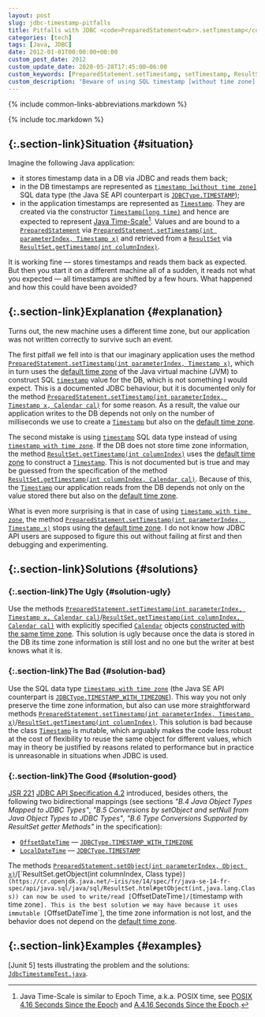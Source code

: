 ```yaml
---
layout: post
slug: jdbc-timestamp-pitfalls
title: Pitfalls with JDBC <code>PreparedStatement<wbr>.setTimestamp</code>/<wbr><code>ResultSet<wbr>.getTimestamp</code>
categories: [tech]
tags: [Java, JDBC]
date: 2012-01-01T00:00:00+00:00
custom_post_date: 2012
custom_update_date: 2020-05-28T17:45:00−06:00
custom_keywords: [PreparedStatement.setTimestamp, setTimestamp, ResultSet.getTimestamp, getTimestamp, timestamp, time zone, timezone, timestamp without time zone, timestamp with time zone, OffsetDateTime, LocalDateTime, PreparedStatement.setObject, setObject, ResultSet.getObject​, getObject​]
custom_description: "Beware of using SQL timestamp [without time zone] as you may not only loose time zone information but also make your application behavior dependent on the machine time zone."
---
```

{% include common-links-abbreviations.markdown %}

[`timestamp with time zone`]: <https://www.postgresql.org/docs/current/datatype-datetime.html>
[default time zone]: <https://cr.openjdk.java.net/~iris/se/14/spec/fr/java-se-14-fr-spec/api/java.base/java/util/TimeZone.html#getDefault()>
[`Timestamp`]: <https://cr.openjdk.java.net/~iris/se/14/spec/fr/java-se-14-fr-spec/api/java.sql/java/sql/Timestamp.html>
[`OffsetDateTime`]: <https://cr.openjdk.java.net/~iris/se/14/spec/fr/java-se-14-fr-spec/api/java.base/java/time/OffsetDateTime.html>
[`JDBCType.TIMESTAMP`]: <https://cr.openjdk.java.net/~iris/se/14/spec/fr/java-se-14-fr-spec/api/java.sql/java/sql/JDBCType.html#TIMESTAMP>
[`JDBCType.TIMESTAMP_WITH_TIMEZONE`]: <https://cr.openjdk.java.net/~iris/se/14/spec/fr/java-se-14-fr-spec/api/java.sql/java/sql/JDBCType.html#TIMESTAMP_WITH_TIMEZONE>
[`PreparedStatement.setTimestamp(int parameterIndex, Timestamp x)`]: <https://cr.openjdk.java.net/~iris/se/14/spec/fr/java-se-14-fr-spec/api/java.sql/java/sql/PreparedStatement.html#setTimestamp(int,java.sql.Timestamp)>
[`PreparedStatement.setTimestamp(int parameterIndex, Timestamp x, Calendar cal)`]: <https://cr.openjdk.java.net/~iris/se/14/spec/fr/java-se-14-fr-spec/api/java.sql/java/sql/PreparedStatement.html#setTimestamp(int,java.sql.Timestamp,java.util.Calendar)>
[`ResultSet.getTimestamp(int columnIndex)`]: <https://cr.openjdk.java.net/~iris/se/14/spec/fr/java-se-14-fr-spec/api/java.sql/java/sql/ResultSet.html#getTimestamp(int)>
[`ResultSet.getTimestamp(int columnIndex, Calendar cal)`]: <https://cr.openjdk.java.net/~iris/se/14/spec/fr/java-se-14-fr-spec/api/java.sql/java/sql/ResultSet.html#getTimestamp(int,java.util.Calendar)>

{% include toc.markdown %}

## [](#situation){:.section-link}Situation {#situation}

Imagine the following Java application:
* it stores timestamp data in a DB via JDBC and reads them back;
* in the DB timestamps are represented as [`timestamp [without time zone]`](https://www.postgresql.org/docs/current/datatype-datetime.html) SQL data type
(the Java SE API counterpart is [`JDBCType.TIMESTAMP`]);
* in the application timestamps are represented as [`Timestamp`].
They are created via the constructor [`Timestamp​(long time)`](https://cr.openjdk.java.net/~iris/se/14/spec/fr/java-se-14-fr-spec/api/java.sql/java/sql/Timestamp.html#%3Cinit%3E(long))
and hence are expected to represent [Java Time-Scale](https://cr.openjdk.java.net/~iris/se/14/spec/fr/java-se-14-fr-spec/api/java.base/java/time/Instant.html)[^1].
Values and are bound to a [`PreparedStatement`](https://cr.openjdk.java.net/~iris/se/14/spec/fr/java-se-14-fr-spec/api/java.sql/java/sql/PreparedStatement.html)
via [`PreparedStatement.setTimestamp(int parameterIndex, Timestamp x)`]
and retrieved from a [`ResultSet`](https://cr.openjdk.java.net/~iris/se/14/spec/fr/java-se-14-fr-spec/api/java.sql/java/sql/ResultSet.html)
via [`ResultSet.getTimestamp(int columnIndex)`].

It is working fine &mdash; stores timestamps and reads them back as expected. But then you start it on a different machine all of a sudden,
it reads not what you expected &mdash; all timestamps are shifted by a few hours. What happened and how this could have been avoided?

## [](#explanation){:.section-link}Explanation {#explanation}
Turns out, the new machine uses a different time zone, but our application was not written correctly to survive such an event. 

The first pitfall we fell into is that our imaginary application uses the method
[`PreparedStatement.setTimestamp(int parameterIndex, Timestamp x)`],
which in turn uses the [default time zone] of the Java virtual machine (JVM) to construct SQL [`timestamp`](https://www.postgresql.org/docs/current/datatype-datetime.html) value for the DB,
which is not something I would expect.
This is a documented JDBC behaviour, but it is documented only for the method [`PreparedStatement.setTimestamp(int parameterIndex, Timestamp x, Calendar cal)`] for some reason.
As a result, the value our application writes to the DB depends not only on the number of milliseconds we use to create a [`Timestamp`]
but also on the [default time zone].

The second mistake is using [`timestamp`](https://www.postgresql.org/docs/current/datatype-datetime.html) SQL data type instead of using [`timestamp with time zone`].
If the DB does not store time zone information, the method [`ResultSet.getTimestamp(int columnIndex)`]
uses the [default time zone] to construct a [`Timestamp`]. This is not documented but is true
and may be guessed from the specification of the method [`ResultSet.getTimestamp(int columnIndex, Calendar cal)`].
Because of this, the [`Timestamp`] our application reads from the DB depends not only on the value stored there
but also on the [default time zone].

What is even more surprising is that in case of using [`timestamp with time zone`], the method [`PreparedStatement.setTimestamp(int parameterIndex, Timestamp x)`]
stops using the [default time zone]. I do not know how JDBC API users are supposed to figure this out without failing at first and then debugging and experimenting.

## [](#solutions){:.section-link}Solutions {#solutions}
### [](#solution-ugly){:.section-link}The Ugly {#solution-ugly}
Use the methods [`PreparedStatement.setTimestamp(int parameterIndex, Timestamp x, Calendar cal)`]/[`ResultSet.getTimestamp(int columnIndex, Calendar cal)`]
with explicitly specified [`Calendar`](https://cr.openjdk.java.net/~iris/se/14/spec/fr/java-se-14-fr-spec/api/java.base/java/util/Calendar.html) objects
[constructed with the same time zone](https://cr.openjdk.java.net/~iris/se/14/spec/fr/java-se-14-fr-spec/api/java.base/java/util/Calendar.html#getInstance(java.util.TimeZone)).
This solution is ugly because once the data is stored in the DB its time zone information is still lost and no one but the writer at best knows what it is.

### [](#solution-bad){:.section-link}The Bad {#solution-bad}
Use the SQL data type [`timestamp with time zone`]
(the Java SE API counterpart is [`JDBCType.TIMESTAMP_WITH_TIMEZONE`]).
This way you not only preserve the time zone information, but also can use more straightforward methods
[`PreparedStatement.setTimestamp(int parameterIndex, Timestamp x)`]/[`ResultSet.getTimestamp(int columnIndex)`].
This solution is bad because the class [`Timestamp`] is mutable, which arguably makes the code less robust at the cost of flexibility to reuse the same object
for different values, which may in theory be justified by reasons related to performance but in practice is unreasonable in situations when JDBC is used.

### [](#solution-good){:.section-link}The Good {#solution-good}
[JSR 221](https://jcp.org/en/jsr/detail?id=221) [JDBC API Specification 4.2](https://jcp.org/aboutJava/communityprocess/mrel/jsr221/index2.html)
introduced, besides others, the following two bidirectional mappings
(see sections *"B.4 Java Object Types Mapped to JDBC Types"*,
*"B.5 Conversions by setObject and setNull from Java Object Types to JDBC Types"*,
*"B.6 Type Conversions Supported by ResultSet getter Methods"* in the specification):
* [`OffsetDateTime`] &mdash; [`JDBCType.TIMESTAMP_WITH_TIMEZONE`]
* [`LocalDateTime`](https://cr.openjdk.java.net/~iris/se/14/spec/fr/java-se-14-fr-spec/api/java.base/java/time/LocalDateTime.html) &mdash; [`JDBCType.TIMESTAMP`]

The methods [`PreparedStatement.setObject​(int parameterIndex, Object x)`](https://cr.openjdk.java.net/~iris/se/14/spec/fr/java-se-14-fr-spec/api/java.sql/java/sql/PreparedStatement.html#setObject(int,java.lang.Object))/[`ResultSet.getObject​(int columnIndex, Class<T> type)`](https://cr.openjdk.java.net/~iris/se/14/spec/fr/java-se-14-fr-spec/api/java.sql/java/sql/ResultSet.html#getObject(int,java.lang.Class))
can now be used to write/read [`OffsetDateTime`]/[`timestamp with time zone`].
This is the best solution we may have because it uses immutable [`OffsetDateTime`],
the time zone information is not lost, and the behavior does not depend on the [default time zone].

## [](#examples){:.section-link}Examples {#examples}
[Junit 5] tests illustrating the problem and the solutions: [`JdbcTimestampTest.java`](https://github.com/stIncMale/sandbox/blob/master/examples/src/test/java/stincmale/sandbox/examples/brokentimestamps/JdbcTimestampTest.java).

[^1]: Java Time-Scale is similar to Epoch Time, a.k.a. POSIX time,
    see [POSIX](https://pubs.opengroup.org/onlinepubs/9699919799.2018edition/)
    [4.16 Seconds Since the Epoch](https://pubs.opengroup.org/onlinepubs/9699919799.2018edition/basedefs/V1_chap04.html#tag_04_16)
    and [A.4.16 Seconds Since the Epoch](https://pubs.opengroup.org/onlinepubs/9699919799/xrat/V4_xbd_chap04.html#tag_21_04_16).
